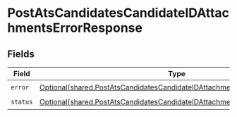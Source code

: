 # PostAtsCandidatesCandidateIDAttachmentsErrorResponse


## Fields

| Field                                                                                                                                                                | Type                                                                                                                                                                 | Required                                                                                                                                                             | Description                                                                                                                                                          |
| -------------------------------------------------------------------------------------------------------------------------------------------------------------------- | -------------------------------------------------------------------------------------------------------------------------------------------------------------------- | -------------------------------------------------------------------------------------------------------------------------------------------------------------------- | -------------------------------------------------------------------------------------------------------------------------------------------------------------------- |
| `error`                                                                                                                                                              | [Optional[shared.PostAtsCandidatesCandidateIDAttachmentsErrorResponseError]](undefined/models/shared/postatscandidatescandidateidattachmentserrorresponseerror.md)   | :heavy_check_mark:                                                                                                                                                   | N/A                                                                                                                                                                  |
| `status`                                                                                                                                                             | [Optional[shared.PostAtsCandidatesCandidateIDAttachmentsErrorResponseStatus]](undefined/models/shared/postatscandidatescandidateidattachmentserrorresponsestatus.md) | :heavy_check_mark:                                                                                                                                                   | N/A                                                                                                                                                                  |